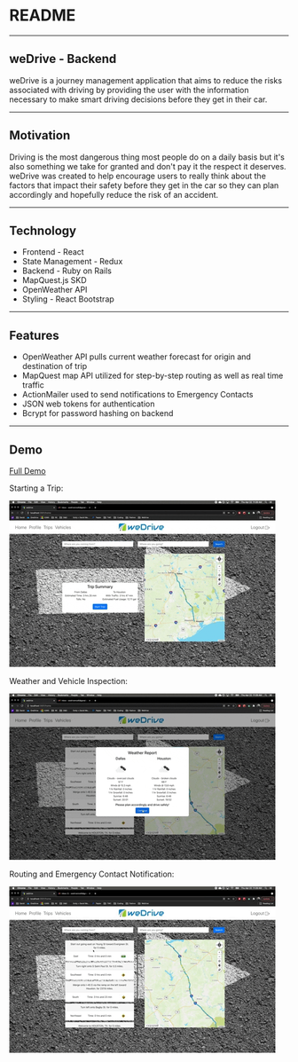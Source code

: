 # README

---
## weDrive - Backend

weDrive is a journey management application that aims to reduce the risks associated with driving by providing the user with the information necessary to make smart driving decisions before they get in their car.

---
## Motivation

Driving is the most dangerous thing most people do on a daily basis but it's also something we take for granted and don't pay it the respect it deserves. weDrive was created to help encourage users to really think about the factors that impact their safety before they get in the car so they can plan accordingly and hopefully reduce the risk of an accident.

--- 
## Technology

* Frontend - React
* State Management - Redux
* Backend - Ruby on Rails
* MapQuest.js SKD
* OpenWeather API
* Styling - React Bootstrap

---
## Features

* OpenWeather API pulls current weather forecast for origin and destination of trip
* MapQuest map API utilized for step-by-step routing as well as real time traffic
* ActionMailer used to send notifications to Emergency Contacts
* JSON web tokens for authentication
* Bcrypt for password hashing on backend

---
## Demo

<a href="https://youtu.be/LWJn98YZfJY">Full Demo</a>

Starting a Trip:

![Starting a trip](app/gifs/start-trip.gif)

Weather and Vehicle Inspection:

![Weather and inspection](app/gifs/weather-inspection.gif)

Routing and Emergency Contact Notification: 

![Routing and Emergency Contact Notification](app/gifs/routing-notification.gif)